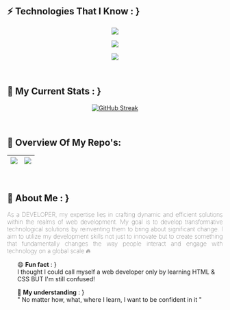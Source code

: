 <!-- 
<img style="width:100%;border-radius: 0px 0px 10px 10px" src="./assets/github-banner.jpg">
<br/>
<br/> -->

## ⚡ **Technologies That I Know** : }
<p align="center">
  <a href="https://skillicons.dev">
    <img src="https://skillicons.dev/icons?i=html,css,js,c" />
  </a>
</p>
<p align="center">
  <a href="https://skillicons.dev">
    <img src="https://skillicons.dev/icons?i=react,express,mongodb,nodejs,tailwind,firebase" />
  </a>
</p>
<p align="center">
  <a href="https://skillicons.dev">
    <img src="https://skillicons.dev/icons?i=git,github,vercel,netlify,vscode" />
  </a>
</p>
<br/>

## 👀 **My Current Stats** : }
<div align="center"> 

[![GitHub Streak](https://github-readme-streak-stats.herokuapp.com?user=PIYAS137&theme=merko&border_radius=5.3&date_format=M%20j%5B%2C%20Y%5D)](https://git.io/streak-stats)
</div>
<br/>

## 🌱 **Overview Of My Repo's**:



|![](https://github-readme-stats.vercel.app/api/top-langs/?username=PIYAS137&theme=dark&hide_border=false&include_all_commits=false&count_private=false&layout=compact)|[![](https://visitcount.itsvg.in/api?id=PIYAS137&icon=0&color=3)](https://visitcount.itsvg.in)|
|-----|----|



<br/>



## 🤨 **About Me** : }

<p style=" text-align: justify; font-weight:100">
As a DEVELOPER, my expertise lies in crafting dynamic and efficient solutions within
the realms of web development. My goal is to develop transformative technological solutions by reinventing them to bring about significant change. I aim to utilize my development skills not just to innovate but to create something that fundamentally changes the way people interact and engage with technology on a global scale 🔥  
</p>


<ul>

 😄 **Fun fact** : } 
 <br/>
I thought I could call myself a web developer only by learning HTML & CSS BUT I'm still confused!

🐺 **My understanding** : }
<br/>
" No matter how, what, where I learn, I want to be confident in it "
</ul>



